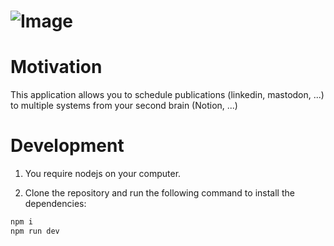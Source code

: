 # ![Image](https://github.com/user-attachments/assets/0df1de45-a033-4cf6-aa13-157749ef4552)

# Motivation
This application allows you to schedule publications (linkedin, mastodon, ...) to multiple systems from your second brain (Notion, ...)

# Development 

1. You require nodejs on your computer.

2. Clone the repository and run the following command to install the dependencies:

```bash
npm i
npm run dev
```

